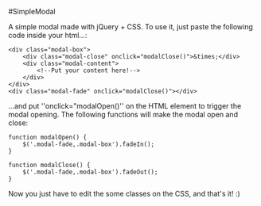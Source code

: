 #SimpleModal

A simple modal made with jQuery + CSS. To use it, just paste the following code inside your html...:

	<div class="modal-box">
		<div class="modal-close" onclick="modalClose()">&times;</div>
		<div class="modal-content">
			<!--Put your content here!-->
		</div>
	</div>
	<div class="modal-fade" onclick="modalClose()"></div>

...and put ''onclick="modalOpen()'' on the HTML element to trigger the modal opening. The following functions will make the modal open and close:

	function modalOpen() {
		$('.modal-fade,.modal-box').fadeIn();
	}

	function modalClose() {
		$('.modal-fade,.modal-box').fadeOut();
	}

Now you just have to edit the some classes on the CSS, and that's it! :)